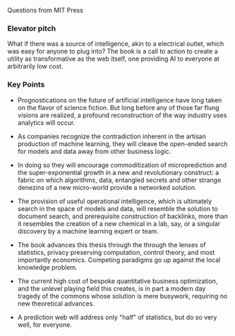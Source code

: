 Questions from MIT Press

### Elevator pitch

What if there was a source of intelligence, akin to a electrical outlet, which was easy for anyone to plug into? The book is a
call to action to create a utility as transformative as the web itself, one providing AI to everyone at arbitrarily low cost. 


### Key Points

* Prognostications on the future of artificial intelligence have long taken on the flavor of science fiction. But long before any of those far flung visions are realized, a profound reconstruction of the way industry uses analytics will occur.   

* As companies recognize the contradiction inherent in the artisan production of machine learning, they will cleave the open-ended search for models and data away from other business logic. 

* In doing so they will encourage commoditization of microprediction and the super-exponential growth in a new and revolutionary construct: a fabric on which algorithms, data, entangled secrets and other strange denezins of a new micro-world provide a networked solution.

* The provision of useful operational intelligence, which is ultimately search in the space of models and data, will resemble the solution to document search, and prerequisite construction of backlinks, more than it resembles the creation of a new chemical in a lab, say, or a singular discovery by a machine learning expert or team.    

* The book advances this thesis through the through the lenses of statistics, privacy preserving computation, control theory, and most importantly economics. Competing paradigms go up against the local knowledge problem.  

* The current high cost of bespoke quantitative business optimization, and the unlevel playing field this creates, is in part a modern day tragedy of the commons whose solution is mere busywork, requiring no new theoretical advances.  

* A prediction web will address only "half" of statistics, but do so very well, for everyone.  

